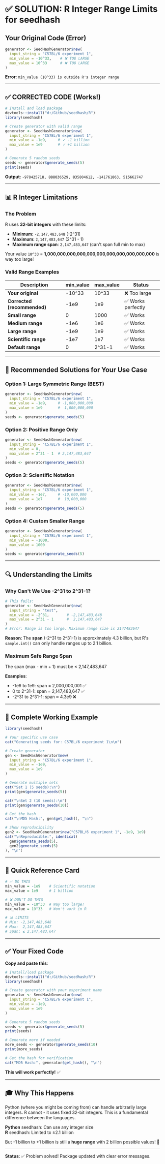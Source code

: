 # ✅ SOLUTION: R Integer Range Limits for seedhash

## Your Original Code (Error)

```r
generator <- SeedHashGenerator$new(
  input_string = "C57BL/6 experiment 1",
  min_value = -10^33,    # ❌ TOO LARGE
  max_value = 10^33      # ❌ TOO LARGE
)
```

**Error**: `min_value (10^33) is outside R's integer range`

---

## ✅ CORRECTED CODE (Works!)

```r
# Install and load package
devtools::install("d:/Github/seedhash/R")
library(seedhash)

# Create generator with valid range
generator <- SeedHashGenerator$new(
  input_string = "C57BL/6 experiment 1",
  min_value = -1e9,     # ✓ -1 billion
  max_value = 1e9       # ✓ +1 billion
)

# Generate 5 random seeds
seeds <- generator$generate_seeds(5)
print(seeds)
```

**Output**: `-978425718, 888036529, 835804612, -141761863, 515662747`

---

## 📊 R Integer Limitations

### The Problem
R uses **32-bit integers** with these limits:
- **Minimum**: `-2,147,483,648` (-2^31)
- **Maximum**: `2,147,483,647` (2^31 - 1)
- **Maximum range span**: `2,147,483,647` (can't span full min to max)

Your value `10^33` = **1,000,000,000,000,000,000,000,000,000,000,000** is way too large!

### Valid Range Examples

| Description | min_value | max_value | Status |
|-------------|-----------|-----------|--------|
| **Your original** | -10^33 | 10^33 | ❌ Too large |
| **Corrected (recommended)** | -1e9 | 1e9 | ✅ Works perfectly |
| **Small range** | 0 | 1000 | ✅ Works |
| **Medium range** | -1e6 | 1e6 | ✅ Works |
| **Large range** | -1e9 | 1e9 | ✅ Works |
| **Scientific range** | -1e7 | 1e7 | ✅ Works |
| **Default range** | 0 | 2^31-1 | ✅ Works |

---

## 🎯 Recommended Solutions for Your Use Case

### Option 1: Large Symmetric Range (BEST)

```r
generator <- SeedHashGenerator$new(
  input_string = "C57BL/6 experiment 1",
  min_value = -1e9,     # -1,000,000,000
  max_value = 1e9       #  1,000,000,000
)
seeds <- generator$generate_seeds(5)
```

### Option 2: Positive Range Only

```r
generator <- SeedHashGenerator$new(
  input_string = "C57BL/6 experiment 1",
  min_value = 0,
  max_value = 2^31 - 1  # 2,147,483,647
)
seeds <- generator$generate_seeds(5)
```

### Option 3: Scientific Notation

```r
generator <- SeedHashGenerator$new(
  input_string = "C57BL/6 experiment 1",
  min_value = -1e7,     # -10,000,000
  max_value = 1e7       #  10,000,000
)
seeds <- generator$generate_seeds(5)
```

### Option 4: Custom Smaller Range

```r
generator <- SeedHashGenerator$new(
  input_string = "C57BL/6 experiment 1",
  min_value = -1000,
  max_value = 1000
)
seeds <- generator$generate_seeds(5)
```

---

## 🔍 Understanding the Limits

### Why Can't We Use -2^31 to 2^31-1?

```r
# This fails:
generator <- SeedHashGenerator$new(
  input_string = "test",
  min_value = -2^31,        # -2,147,483,648
  max_value = 2^31 - 1      #  2,147,483,647
)
# Error: Range is too large. Maximum range size is 2147483647
```

**Reason**: The **span** (-2^31 to 2^31-1) is approximately 4.3 billion, but R's `sample.int()` can only handle ranges up to 2.1 billion.

### Maximum Safe Range Span

The span (max - min + 1) must be ≤ 2,147,483,647

**Examples**:
- -1e9 to 1e9: span = 2,000,000,001 ✅
- 0 to 2^31-1: span = 2,147,483,647 ✅
- -2^31 to 2^31-1: span ≈ 4.3e9 ❌

---

## 🧪 Complete Working Example

```r
library(seedhash)

# Your specific use case
cat("Generating seeds for: C57BL/6 experiment 1\n\n")

# Create generator
gen <- SeedHashGenerator$new(
  input_string = "C57BL/6 experiment 1",
  min_value = -1e9,
  max_value = 1e9
)

# Generate multiple sets
cat("Set 1 (5 seeds):\n")
print(gen$generate_seeds(5))

cat("\nSet 2 (10 seeds):\n")
print(gen$generate_seeds(10))

# Get the hash
cat("\nMD5 Hash:", gen$get_hash(), "\n")

# Show reproducibility
gen2 <- SeedHashGenerator$new("C57BL/6 experiment 1", -1e9, 1e9)
cat("\nReproducible:", identical(
  gen$generate_seeds(5),
  gen2$generate_seeds(5)
), "\n")
```

---

## 📝 Quick Reference Card

```r
# ✅ DO THIS
min_value = -1e9    # Scientific notation
max_value = 1e9     # 1 billion

# ❌ DON'T DO THIS  
min_value = -10^33  # Way too large!
max_value = 10^33   # Won't work in R

# 📊 LIMITS
# Min: -2,147,483,648
# Max:  2,147,483,647
# Span: ≤ 2,147,483,647
```

---

## ✅ Your Fixed Code

**Copy and paste this**:

```r
# Install/load package
devtools::install("d:/Github/seedhash/R")
library(seedhash)

# Create generator with your experiment name
generator <- SeedHashGenerator$new(
  input_string = "C57BL/6 experiment 1",
  min_value = -1e9,
  max_value = 1e9
)

# Generate 5 random seeds
seeds <- generator$generate_seeds(5)
print(seeds)

# Generate more if needed
more_seeds <- generator$generate_seeds(10)
print(more_seeds)

# Get the hash for verification
cat("MD5 Hash:", generator$get_hash(), "\n")
```

**This will work perfectly!** ✅

---

## 🎓 Why This Happens

Python (where you might be coming from) can handle arbitrarily large integers. R cannot - it uses fixed 32-bit integers. This is a fundamental difference between the languages.

**Python** seedhash: Can use any integer size  
**R** seedhash: Limited to ±2.1 billion

But -1 billion to +1 billion is still a **huge range** with 2 billion possible values! 🎉

---

**Status**: ✅ Problem solved! Package updated with clear error messages.
